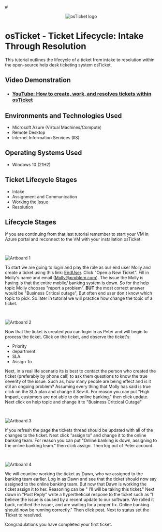 #<p align="center">
<img src="https://i.imgur.com/Clzj7Xs.png" alt="osTicket logo"/>
</p>

<h1>osTicket - Ticket Lifecycle: Intake Through Resolution</h1>
This tutorial outlines the lifecycle of a ticket from intake to resolution within the open-source help desk ticketing system osTicket.<br />


<h2>Video Demonstration</h2>

- ### [YouTube: How to create, work, and resolves tickets within osTicket](https://www.youtube.com)

<h2>Environments and Technologies Used</h2>

- Microsoft Azure (Virtual Machines/Compute)
- Remote Desktop
- Internet Information Services (IIS)

<h2>Operating Systems Used </h2>

- Windows 10</b> (21H2)

<h2>Ticket Lifecycle Stages</h2>

- Intake
- Assignment and Communication
- Working the Issue
- Resolution

<h2>Lifecycle Stages</h2>

<p>
  If you are continuing from that last tutorial remember to start your VM in Azure portal and reconnect to the VM with your installation osTicket.
</p>
<br />

![Artboard 1](https://github.com/user-attachments/assets/639d87a4-0b01-4b58-bd73-3655fe885d41)

<p>

  To start we are going to login and play the role as our end user Molly and create a ticket using this link: [EndUser](http://localhost/osTicket). Click "Open a New Ticket". Fill in Molly's name and email (Molly@problem.com). The issue the Molly is having is that the entire moblie/ banking system is down. So for the help topic Molly chooses "report a problem". **BUT** the most correct answer would be "Business Critical outage", But often end user don't know which topic to pick. So later in tutorial we will practice how change the topic of a ticket.
</p>
<br />

![Artboard 2](https://github.com/user-attachments/assets/6f4fceab-fb61-4179-8281-a477aaaefd93)

<p>
Now that the ticket is created you can login in as Peter and will begin to process the ticket. Click on the ticket, and observe the ticket's:
  
  - Priority
  - department
  - SLA
  - Assign To
    
Next, in a real life scenario its is best to contact the person who created the ticket (preferably by phone call) to ask them questions to know the true severity of the issue. Such as, how many people are being effect and is it stil an ongoing problem? Assuming every thing that Molly has said is true click on the SLA plan and change it Sev-A. For reason you can put "High Impact, customers are not able to do online banking." then click update. Next click on help topic and change it to "Business Critcical Outage"
  
</p>
<br />

![Artboard 3](https://github.com/user-attachments/assets/e1d8b1db-60a7-4d76-9762-44bd69c365d9)

<p>
If you refresh the page the tickets thread should be updated with all of the changes to the ticket. Next click "assign to" and change it to the online banking team. For reason you can put "Online banking is down, assigning to the online banking team." then clcik assign. Then log out of Peter account.
</p>
<br />


![Artboard 4](https://github.com/user-attachments/assets/68e8a9ee-14ff-4130-b2c9-a3c459326ed4)

<p>
We will countine working the ticket as Dawn, who we assigned to the banking team earlier. Log in as Dawn and see that the ticket should now say assigned to the online banking team. But now that Dawn is working the ticket assign it to her. Reasoning can be " I'll will be taking this ticket." Next down in "Post Reply" write a hypertheticial respone to the ticket such as "I believe the issue is caused by a recent update to our software. We rolled it back, notified the issuer, and are waiting for a proper fix. Online banking should now be running correctly." Then click post. Next to status set the Ticket to resolved.

  Congradulations you have completed your first ticket.
</p>
<br />

